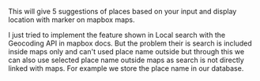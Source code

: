 This will give 5 suggestions of places based on your input and display location with marker on mapbox maps.

I just tried to implement the feature shown in Local search with the Geocoding API in mapbox docs. 
But the problem their is search is included inside maps only and can't used place name outside
but through this we can also use selected place name outside maps as search is not directly linked with maps. 
For example we store the place name in our database. 
